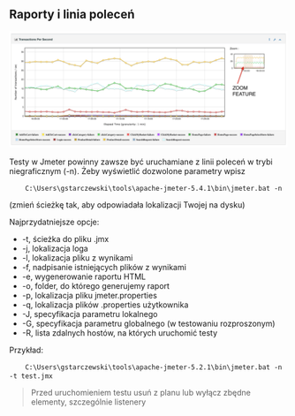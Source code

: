 ## Raporty i linia poleceń

![trio](img/report_transactions_per_second.png)

Testy w Jmeter powinny zawsze być uruchamiane z linii poleceń w trybi niegraficznym (-n). Żeby wyświetlić dozwolone parametry wpisz

        C:\Users\gstarczewski\tools\apache-jmeter-5.4.1\bin\jmeter.bat -n

(zmień ścieżkę tak, aby odpowiadała lokalizacji Twojej na dysku)

Najprzydatniejsze opcje:

- -t, ścieżka do pliku .jmx
- -j, lokalizacja loga
- -l, lokalizacja pliku z wynikami 
- -f, nadpisanie istniejących plików z wynikami
- -e, wygenerowanie raportu HTML
- -o, folder, do którego generujemy raport
- -p, lokalizacja pliku jmeter.properties
- -q, lokalizacja plików .properties użytkownika
- -J, specyfikacja parametru lokalnego
- -G, specyfikacja parametru globalnego (w testowaniu rozproszonym)
- -R, lista zdalnych hostów, na których uruchomić testy


Przykład:

        C:\Users\gstarczewski\tools\apache-jmeter-5.2.1\bin\jmeter.bat -n -t test.jmx

> Przed uruchomieniem testu usuń z planu lub wyłącz zbędne elementy, szczególnie listenery